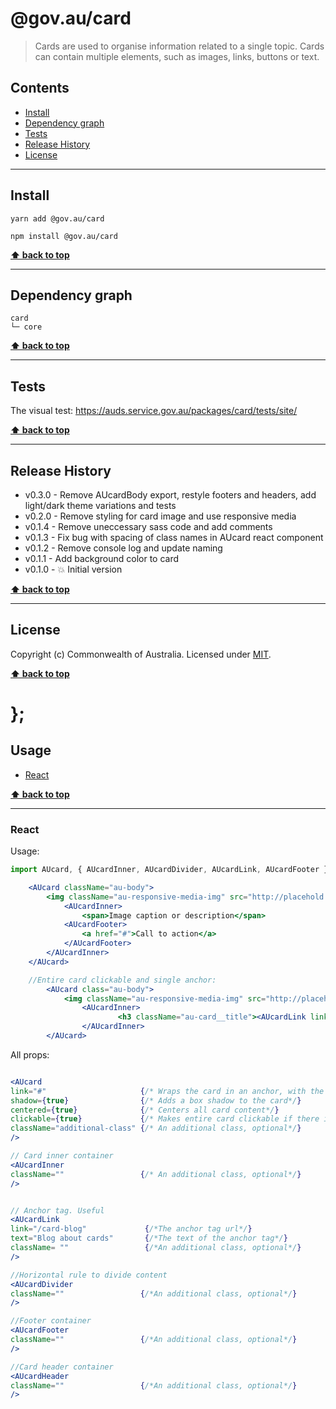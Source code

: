 @gov.au/card
============

> Cards are used to organise information related to a single topic. Cards can contain multiple elements, such as images, links, buttons or text.


## Contents

* [Install](#install)
* [Dependency graph](#dependency-graph)
* [Tests](#tests)
* [Release History](#release-history)
* [License](#license)


----------------------------------------------------------------------------------------------------------------------------------------------------------------


## Install


```shell
yarn add @gov.au/card
```

```shell
npm install @gov.au/card
```


**[⬆ back to top](#contents)**


----------------------------------------------------------------------------------------------------------------------------------------------------------------


## Dependency graph

```shell
card
└─ core
```


**[⬆ back to top](#contents)**


----------------------------------------------------------------------------------------------------------------------------------------------------------------


## Tests

The visual test: https://auds.service.gov.au/packages/card/tests/site/


**[⬆ back to top](#contents)**


----------------------------------------------------------------------------------------------------------------------------------------------------------------


## Release History

* v0.3.0 - Remove AUcardBody export, restyle footers and headers, add light/dark theme variations and tests
* v0.2.0 - Remove styling for card image and use responsive media
* v0.1.4 - Remove uneccessary sass code and add comments
* v0.1.3 - Fix bug with spacing of class names in AUcard react component
* v0.1.2 - Remove console log and update naming
* v0.1.1 - Add background color to card
* v0.1.0 - 💥 Initial version


**[⬆ back to top](#contents)**


----------------------------------------------------------------------------------------------------------------------------------------------------------------


## License

Copyright (c) Commonwealth of Australia.
Licensed under [MIT](https://raw.githubusercontent.com/govau/design-system-components/packages/core/master/LICENSE).


**[⬆ back to top](#contents)**

# };

## Usage


* [React](#react)


**[⬆ back to top](#contents)**


----------------------------------------------------------------------------------------------------------------------------------------------------------------

### React

Usage:

```jsx
import AUcard, { AUcardInner, AUcardDivider, AUcardLink, AUcardFooter } from '@gov.au/card';

	<AUcard className="au-body">
		<img className="au-responsive-media-img" src="http://placehold.it/1200x500" />
			<AUcardInner>
				<span>Image caption or description</span>
			<AUcardFooter>
				<a href="#">Call to action</a>
			</AUcardFooter>
		</AUcardInner>
	</AUcard>

	//Entire card clickable and single anchor:
		<AUcard class="au-body">
			<img className="au-responsive-media-img" src="http://placehold.it/1200x500" />
				<AUcardInner>
						<h3 className="au-card__title"><AUcardLink link="#" text="Some link" /></h3>
				</AUcardInner>
		</AUcard>
```

All props:

```jsx

<AUcard 
link="#"                     {/* Wraps the card in an anchor, with the provided link*/}
shadow={true}                {/* Adds a box shadow to the card*/}
centered={true}              {/* Centers all card content*/}
clickable={true}             {/* Makes entire card clickable if there is anchor tag that has a class of .au-card__link */}
className="additional-class" {/* An additional class, optional*/}
/>

// Card inner container 
<AUcardInner
className=""                 {/* An additional class, optional*/}
/>


// Anchor tag. Useful
<AUcardLink 
link="/card-blog"             {/*The anchor tag url*/}
text="Blog about cards"       {/*The text of the anchor tag*/}
className= ""                 {/*An additional class, optional*/}
/>

//Horizontal rule to divide content
<AUcardDivider 
className=""                 {/*An additional class, optional*/}
/>

//Footer container
<AUcardFooter
className=""                 {/*An additional class, optional*/}
/>

//Card header container
<AUcardHeader
className=""                 {/*An additional class, optional*/}
/>
```
